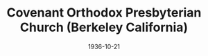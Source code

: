 ---
date: &id001 1936-10-21
end_date: null
location:
  address: 1623 University Avenue
  city: Berkeley
  state: California
minister:
- end: 1948-01-01
  name: Robert Churchill
  start: 1937-01-01
  type: pastor
- end: 1955-01-01
  name: Robert Graham
  start: 1949-01-01
  type: pastor
- end: 2001-01-01
  name: Richard Lewis
  start: 1957-01-01
  type: pastor
- end: null
  name: Wayne Forkner
  start: 2001-01-01
  type: pastor
ministers:
- Robert Churchill
- Robert Graham
- Richard Lewis
- Wayne Forkner
name: Covenant Orthodox Presbyterian Church
names:
- end: null
  name: Covenant Orthodox Presbyterian Church
  start: 1936-10-21
origination_date: *id001
raw_data: "California\nBerkeley\nCovenant Orthodox Presbyterian Church  (October 21,\
  \ 1936\u2013 )\n1623 University Avenue\nPastors: Robert Churchill, 1937\u201348\n\
  Robert Graham, 1949\u201355\nRichard Lewis, 1957\u20132001\nWayne Forkner, 2001\u2013"
received_from: null
states:
- California
status:
  active: true
  end_date: null
  reason: null
  received_from: null
  withdrawal_to: null
title: Covenant Orthodox Presbyterian Church (Berkeley California)
year_established:
- 1936

---